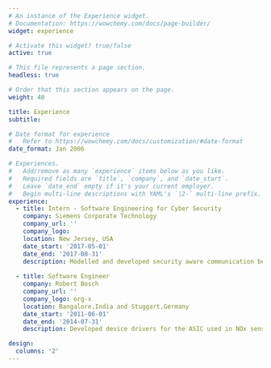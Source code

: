 ```yaml
---
# An instance of the Experience widget.
# Documentation: https://wowchemy.com/docs/page-builder/
widget: experience

# Activate this widget? true/false
active: true

# This file represents a page section.
headless: true

# Order that this section appears on the page.
weight: 40

title: Experience
subtitle:

# Date format for experience
#   Refer to https://wowchemy.com/docs/customization/#date-format
date_format: Jan 2006

# Experiences.
#   Add/remove as many `experience` items below as you like.
#   Required fields are `title`, `company`, and `date_start`.
#   Leave `date_end` empty if it's your current employer.
#   Begin multi-line descriptions with YAML's `|2-` multi-line prefix.
experience:
  - title: Intern - Software Engineering for Cyber Security
    company: Siemens Corporate Technology
    company_url: ''
    company_logo: 
    location: New Jersey, USA
    date_start: '2017-05-01'
    date_end: '2017-08-31'
    description: Modelled and developed security aware communication between autonomous production machines. Implemented Automated Industrial control systems (smart plant) and dynamic security capability activation and deactivation in the context of authentication, integrity, confidentiality, and non-repudiation.
        
  - title: Software Engineer
    company: Robert Bosch
    company_url: ''
    company_logo: org-x
    location: Bangalore,India and Stuggart,Germany
    date_start: '2011-06-01'
    date_end: '2014-07-31'
    description: Developed device drivers for the ASIC used in NOx sensor control unit and developed plant software (End of Line) for NOx sensor control unit. Developed complete software for modeswitch, which was innovated to change the operating state of control devices using pulse amplitude modulation. Developed base and post production software for NOx sensor control unit according MISRA guidelines. Developed EEPROM drivers, EEPROM coordinator for STM8 microcontroller and SAE J1939 communication protocol drivers.

design:
  columns: '2'
---
```


